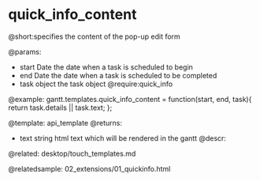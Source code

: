 quick_info_content
=============
@short:specifies the content of the pop-up edit form

@params: 
- start	Date	the date when a task is scheduled to begin
- end	Date	the date when a task is scheduled to be completed
- task	object	the task object
@require:quick_info

@example:
gantt.templates.quick_info_content = function(start, end, task){ 
       return task.details || task.text;
};

@template:	api_template
@returns:
- text		string		html text which will be rendered in the gantt
@descr:

@related:
	desktop/touch_templates.md

@relatedsample:
02_extensions/01_quickinfo.html